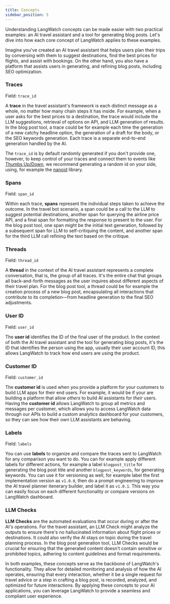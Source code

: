```yaml
---
title: Concepts
sidebar_position: 5
---
```


Understanding LangWatch concepts can be made easier with two practical examples: an AI travel assistant and a tool for generating blog posts. Let's dive into how each core concept of LangWatch applies to these examples.

Imagine you've created an AI travel assistant that helps users plan their trips by conversing with them to suggest destinations, find the best prices for flights, and assist with bookings. On the other hand, you also have a platform that assists users in generating, and refining blog posts, including SEO optimization.

### Traces

Field: `trace_id`

A **trace** in the travel assistant's framework is each distinct message as a whole, no matter how many chain steps it has inside. For example, when a user asks for the best prices to a destination, the trace would include the LLM suggestions, retrieval of options on API, and LLM generation of results. In the blog post tool, a trace could be for example each time the generation of a new catchy headline option, the generation of a draft for the body, or the SEO keywords generation. Each trace is a separate end-to-end generation handled by the AI.

The `trace_id` is by default randomly generated if you don't provide one, however, to keep control of your traces and connect them to events like [Thumbs Up/Down](./user-events/thumbs-up-down), we recommend generating a random id on your side, using, for example the [nanoid](https://pypi.org/project/nanoid/) library.

### Spans

Field: `span_id`

Within each trace, **spans** represent the individual steps taken to achieve the outcome. In the travel bot scenario, a span could be a call to the LLM to suggest potential destinations, another span for querying the airline price API, and a final span for formatting the response to present to the user. For the blog post tool, one span might be the initial text generation, followed by a subsequent span for LLM to self-critiquing the content, and another span for the third LLM call refining the text based on the critique.

### Threads

Field: `thread_id`

A **thread** in the context of the AI travel assistant represents a complete conversation, that is, the group of all traces. It's the entire chat that groups all back-and-forth messages as the user inquires about different aspects of their travel plan. For the blog post tool, a thread could be for example the creation process of a new blog post, encapsulating all interactions that contribute to its completion—from headline generation to the final SEO adjustments.

### User ID

Field: `user_id`

The **user id** identifies the ID of the final user of the product. In the context of both the AI travel assistant and the tool for generating blog posts, it's the ID that identifies the person using the app, usually their user account ID, this allows LangWatch to track how end users are using the product.

### Customer ID

Field: `customer_id`

The **customer id** is used when you provide a platform for your customers to build LLM apps for their end users. For example, it would be if your are building a platform that allow _others_ to build AI assistants for _their_ users. Having the **customer id** allows LangWatch to group all metrics and messages per customer, which allows you to access LangWatch data through our APIs to build a custom analytics dashboard for your customers, so they can see how their own LLM assistants are behaving.

### Labels

Field: `labels`

You can use **labels** to organize and compare the traces sent to LangWatch for any comparison you want to do. You can for example apply different labels for different actions, for example a label `blogpost_title` for generating the blog post title and another `blogpost_keywords`, for generating keywords. You can use it for versioning as well, for example label the first implementation
version as `v1.0.0`, then do a prompt engineering to improve the AI travel planner itenerary builder, and label it as `v1.0.1`. This way you can easily focus on each different functionality or compare versions on LangWatch dashboard.

### LLM Checks

**LLM Checks** are the automated evaluations that occur during or after the AI's operations. For the travel assistant, an LLM Check might analyze the outputs to ensure there's no hallucinated information about flight prices or destinations. It could also verify the AI stays on topic during the travel planning process. In the blog post generation tool, LLM Checks would be crucial for ensuring that the generated content doesn't contain sensitive or prohibited topics, adhering to content guidelines and format requirements.

In both examples, these concepts serve as the backbone of LangWatch's functionality. They allow for detailed monitoring and analysis of how the AI operates, ensuring that every interaction, whether it be a single request for travel advice or a step in crafting a blog post, is recorded, analyzed, and optimized for future interactions. By applying these concepts to your AI applications, you can leverage LangWatch to provide a seamless and compliant user experience.
